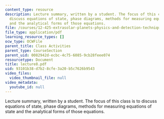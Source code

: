 ```yaml
---
content_type: resource
description: Lecture summary, written by a student. The focus of this class is to
  discuss equations of state, phase diagrams, methods for measuring equations of state
  and the analytical forms of those equations.
file: /courses/12-425-extrasolar-planets-physics-and-detection-techniques-fall-2007/93101b38d7b28cfe3a20b5c7626b9543_lecture8.pdf
file_type: application/pdf
learning_resource_types: []
ocw_type: OCWFile
parent_title: Class Activities
parent_type: CourseSection
parent_uid: 0082942d-ecbc-4c75-6085-9cb28feee074
resourcetype: Document
title: lecture8.pdf
uid: 93101b38-d7b2-8cfe-3a20-b5c7626b9543
video_files:
  video_thumbnail_file: null
video_metadata:
  youtube_id: null
---
```

Lecture summary, written by a student. The focus of this class is to discuss equations of state, phase diagrams, methods for measuring equations of state and the analytical forms of those equations.

